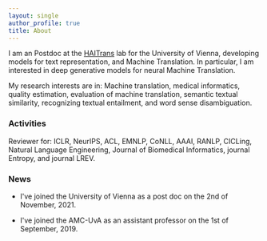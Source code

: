 ```yaml
---
layout: single
author_profile: true
title: About
---
```


I am an Postdoc at the [HAITrans](https://haitrans.univie.ac.at/haitrans/) lab for the University of Vienna, developing models for text representation, and Machine Translation. In particular, I am interested in deep generative models for neural Machine Translation. 

My research interests are in: Machine translation, medical informatics, quality estimation, evaluation of machine translation, semantic textual similarity, recognizing textual entailment, and word sense disambiguation.


### Activities

Reviewer for: ICLR, NeurIPS, ACL, EMNLP, CoNLL, AAAI, RANLP, CICLing, Natural Language Engineering, Journal of Biomedical Informatics, journal Entropy, and journal LREV.  

### News

* I've joined the University of Vienna as a post doc on the 2nd of November, 2021.

* I've joined the AMC-UvA as an assistant professor on the 1st of September, 2019. 
